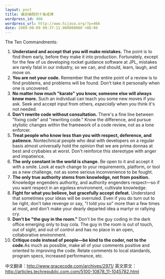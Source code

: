 ```yaml
---
layout: post
title: 谦逊编程的十条戒律
wordpress_id: 466
wordpress_url: http://www.hijava.org/?p=466
date: 2009-08-09 09:37:11.000000000 +08:00
---
```

<span>The Ten Commandments</span>:
<ol>
	<li><strong>Understand and accept that you will make mistakes.</strong> The point is to find them early, before they make it into production. Fortunately, except for the few of us developing rocket guidance software at JPL, mistakes are rarely fatal in our industry, so we can, and should, learn, laugh, and move on.</li>
	<li><strong>You are not your code.</strong> Remember that the entire point of a review is to find problems, and problems will be found. Don't take it personally when one is uncovered.</li>
	<li><strong>No matter how much "karate" you know, someone else will always know more.</strong> Such an individual can teach you some new moves if you ask. Seek and accept input from others, <em>especially</em> when you think it's not needed.</li>
	<li><strong>Don't rewrite code without consultation.</strong> There's a fine line between "fixing code" and "rewriting code." Know the difference, and pursue stylistic changes within the framework of a code review, not as a lone enforcer.</li>
	<li><strong>Treat people who know less than you with respect, deference, and patience.</strong> Nontechnical people who deal with developers on a regular basis almost universally hold the opinion that we are prima donnas at best and crybabies at worst. Don't reinforce this stereotype with anger and impatience.</li>
	<li><strong>The only constant in the world is change.</strong> Be open to it and accept it with a smile. Look at each change to your requirements, platform, or tool as a new challenge, not as some serious inconvenience to be fought.</li>
	<li><strong>The only true authority stems from knowledge, not from position.</strong> Knowledge engenders authority, and authority engenders respect—so if you want respect in an egoless environment, cultivate knowledge.</li>
	<li><strong>Fight for what you believe, but gracefully accept defeat.</strong> Understand that sometimes your ideas will be overruled. Even if you do turn out to be right, don't take revenge or say, "I told you so" more than a few times at most, and don't make your dearly departed idea a martyr or rallying cry.</li>
	<li><strong>Don't be "the guy in the room."</strong> Don't be the guy coding in the dark office emerging only to buy cola. The guy in the room is out of touch, out of sight, and out of control and has no place in an open, collaborative environment.</li>
	<li><strong>Critique code instead of people—be kind to the coder, not to the code.</strong>As much as possible, make all of your comments positive and oriented to improving the code. Relate comments to local standards, program specs, increased performance, etc.</li>
</ol>
中文翻译：<a href="#mce_temp_url#">http://www.gracecode.com/archives/2971/</a>
英文原文：<a href="#mce_temp_url#">http://articles.techrepublic.com.com/5100-10878_11-1045782.html</a>
